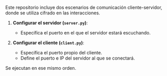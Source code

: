Este repositorio incluye dos escenarios de comunicación cliente-servidor, donde se utiliza cifrado en las interacciones.

1. **Configurar el servidor (`server.py`)**:
   - Especifica el puerto en el que el servidor estará escuchando.

2. **Configurar el cliente (`client.py`)**:
   - Especifica el puerto propio del cliente.
   - Define el puerto e IP del servidor al que se conectará.

Se ejecutan en ese mismo orden.
